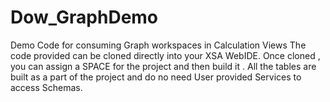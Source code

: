 # Dow_GraphDemo
Demo Code for consuming Graph workspaces in Calculation Views
The code provided can be cloned directly into your XSA WebIDE. 
Once cloned , you can assign a SPACE for the project and then build it . 
All the tables are built as a part of the project and do no need User provided Services to access Schemas.
